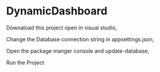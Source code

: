# DynamicDashboard


Downaload this project open in visual studio,

Change the Database connection string in appsettings.json,

Open the package manger console and update-database,

Run the Project 
